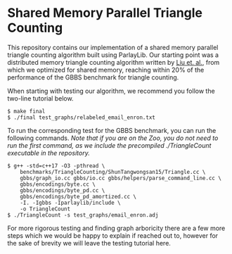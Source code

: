 # Shared Memory Parallel Triangle Counting
This repository contains our implementation of a shared memory parallel triangle counting algorithm built using ParlayLib. Our starting point was a distributed memory triangle counting algorithm written by [Liu et. al.](https://arxiv.org/abs/2405.00262), from which we optimized for shared memory, reaching within 20% of the performance of the GBBS benchmark for triangle counting.

When starting with testing our algorithm, we recommend you follow the two-line tutorial below.

```
$ make final
$ ./final test_graphs/relabeled_email_enron.txt
```

To run the corresponding test for the GBBS benchmark, you can run the following commands. *Note that if you are on the Zoo, you do not need to run the first command, as we include the precompiled ./TriangleCount executable in the repository.*

```
$ g++ -std=c++17 -O3 -pthread \
    benchmarks/TriangleCounting/ShunTangwongsan15/Triangle.cc \
    gbbs/graph_io.cc gbbs/io.cc gbbs/helpers/parse_command_line.cc \
    gbbs/encodings/byte.cc \
    gbbs/encodings/byte_pd.cc \
    gbbs/encodings/byte_pd_amortized.cc \
    -I. -Igbbs -Iparlaylib/include \
    -o TriangleCount
$ ./TriangleCount -s test_graphs/email_enron.adj
```

For more rigorous testing and finding graph arboricity there are a few more steps which we would be happy to explain if reached out to, however for the sake of brevity we will leave the testing tutorial here.
